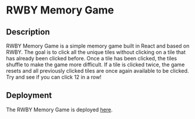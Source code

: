 # RWBY Memory Game

## Description
RWBY Memory Game is a simple memory game built in React and based on RWBY. The goal is to click all the unique tiles without clicking on a tile that has already been clicked before. Once a tile has been clicked, the tiles shuffle to make the game more difficult. If a tile is clicked twice, the game resets and all previously clicked tiles are once again available to be clicked. Try and see if you can click 12 in a row!

## Deployment
The RWBY Memory Game is deployed [here](https://alecfharris.github.io/rwby-memory-game/).
